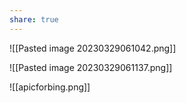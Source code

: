 ```yaml
---
share: true
---
```




![[Pasted image 20230329061042.png]]


![[Pasted image 20230329061137.png]]

![[apicforbing.png]]